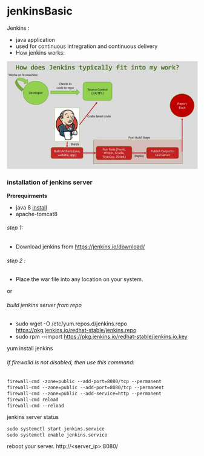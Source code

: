 # jenkinsBasic

Jenkins :
   * java application
   * used for continuous intregration and continuous delivery
   * How jenkins works: 

![alt text](https://github.com/sujonict07/jenkinsBasic/blob/master/introduction-to-jenkins-7-638.jpg)

### installation of jenkins server

**Prerequirments**
   - java 8 [install](https://github.com/sujonict07/jenkinsBasic/blob/master/java_and_tomcat_install.md)
   - apache-tomcat8


###### step 1: 
* Download jenkins from https://jenkins.io/download/
###### step 2 : 
* Place the war file into any location on your system.

or 

###### build jenkins server from repo

* sudo wget -O /etc/yum.repos.d/jenkins.repo https://pkg.jenkins.io/redhat-stable/jenkins.repo
* sudo rpm --import https://pkg.jenkins.io/redhat-stable/jenkins.io.key

yum install jenkins

###### If firewalld is not disabled, then use this command: 
```
firewall-cmd -zone=public --add-port=8080/tcp --permanent
firewall-cmd --zone=public --add-port=8080/tcp --permanent
firewall-cmd --zone=public --add-service=http --permanent
firewall-cmd reload
firewall-cmd --reload
```
jenkins server status
```
sudo systemctl start jenkins.service
sudo systemctl enable jenkins.service
```
reboot your server.
http://<server_ip>:8080/

